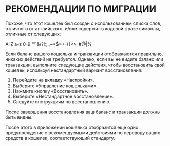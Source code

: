 # РЕКОМЕНДАЦИИ ПО МИГРАЦИИ

Похоже, что этот кошелек был создан с использованием списка слов, отличного от английского, и/или содержит в кодовой фразе символы, отличные от следующих:

A-Z a-z 0-9 '"`&/?!:;.,~*$=+-{}<>\_#@|%

Если баланс вашего кошелька и транзакции отображаются правильно, никаких действий не требуется. Однако, если вы не видите баланс или транзакции, выполните следующие действия, чтобы восстановить свой кошелек, используя нестандартный вариант восстановления:

1. Перейдите на вкладку «Настройки».
2. Выберите «Управление кошельками».
3. Нажмите кнопку «Восстановить».
4. Выберите «Нестандартное восстановление».
5. Следуйте инструкциям по восстановлению.

После завершения восстановления ваш баланс и транзакции должны быть видны.

После этого в приложении кошелька отобразится еще одно предупреждение с рекомендуемыми действиями по переводу ваших средств в кошелек, соответствующий стандарту.